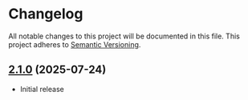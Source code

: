 # Changelog
All notable changes to this project will be documented in this file. This project adheres to [Semantic Versioning](http://semver.org/).

## [2.1.0](https://github.com/vitakot/crypto_data_downloader/releases/tag/v2.1.0) (2025-07-24)

- Initial release
